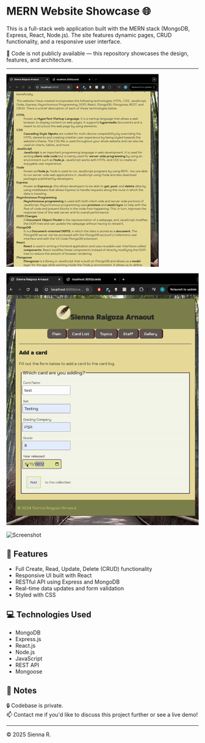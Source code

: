 # MERN Website Showcase 🌐

This is a full-stack web application built with the MERN stack (MongoDB, Express, React, Node.js). The site features dynamic pages, CRUD functionality, and a responsive user interface.

🔐 Code is not publicly available — this repository showcases the design, features, and architecture.

---

![Screenshot](./port-ezgif.com-crop.gif) 

![Screenshot](./portfo-ezgif.com-video-to-gif-converter.gif) 

![Screenshot](./portfol-ezgif.com-video-to-gif-converter.gif) 

## 🔧 Features
- Full Create, Read, Update, Delete (CRUD) functionality
- Responsive UI built with React
- RESTful API using Express and MongoDB
- Real-time data updates and form validation
- Styled with CSS

## 💻 Technologies Used
- MongoDB
- Express.js
- React.js
- Node.js
- JavaScript
- REST API
- Mongoose

## 📌 Notes
🔒 Codebase is private.  
📫 Contact me if you'd like to discuss this project further or see a live demo!

---

© 2025 Sienna R.
